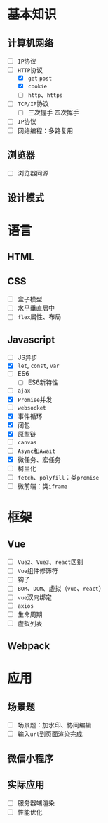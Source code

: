 # 基本知识
## 计算机网络
- [ ] `IP`协议
- [ ] `HTTP`协议
  - [x] `get` `post`
  - [x] `cookie`
  - [ ] `http`、`https`
- [ ] `TCP/IP`协议
  - [ ] 三次握手 四次挥手
- [ ] `IP`协议
- [ ] 网络编程：多路复用

## 浏览器
- [ ] 浏览器同源

## 设计模式

# 语言
## HTML
## CSS
- [ ] 盒子模型
- [ ] 水平垂直居中
- [ ] `flex`属性、布局

## Javascript
- [ ] JS异步
- [x] `let`, `const`, `var`
- [ ] ES6
  - [ ] ES6新特性
- [ ] `ajax`
- [x] `Promise`并发
- [ ] `websocket`
- [x] 事件循环
- [x] 闭包
- [x] 原型链
- [ ] `canvas`
- [ ] `Async`和`Await`
- [x] 微任务、宏任务
- [ ] 柯里化
- [ ] `fetch`、`polyfill`：类`promise`
- [ ] 微前端：类`iframe`

# 框架
## Vue
- [ ] `Vue2`、`Vue3`、`react`区别
- [ ] `Vue`组件修饰符
- [ ] 钩子
- [ ] `BOM`、`DOM`、虚拟（`vue`、`react`）
- [ ] `vue`双向绑定
- [ ] `axios`
- [ ] 生命周期
- [ ] 虚拟列表

## Webpack

# 应用
## 场景题
- [ ] 场景题：加水印、协同编辑
- [ ] 输入`url`到页面渲染完成

## 微信小程序

## 实际应用
- [ ] 服务器端渲染
- [ ] 性能优化